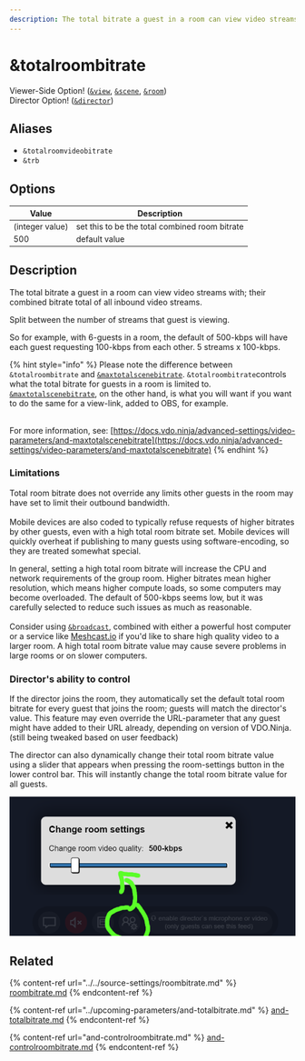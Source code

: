 ```yaml
---
description: The total bitrate a guest in a room can view video streams with
---
```


# \&totalroombitrate

Viewer-Side Option! ([`&view`](view.md), [`&scene`](scene.md), [`&room`](../../general-settings/room.md))\
Director Option! ([`&director`](../../viewers-settings/director.md))

## Aliases

* `&totalroomvideobitrate`
* `&trb`

## Options

| Value           | Description                                    |
| --------------- | ---------------------------------------------- |
| (integer value) | set this to be the total combined room bitrate |
| 500             | default value                                  |

## Description

The total bitrate a guest in a room can view video streams with; their combined bitrate total of all inbound video streams.

Split between the number of streams that guest is viewing.

So for example, with 6-guests in a room, the default of 500-kbps will have each guest requesting 100-kbps from each other. 5 streams x 100-kbps.

{% hint style="info" %}
Please note the difference between `&totalroombitrate` and [`&maxtotalscenebitrate`](../../newly-added-parameters/and-maxtotalscenebitrate.md). `&totalroombitrate`controls what the total bitrate for guests in a room is limited to. [`&maxtotalscenebitrate`](../../newly-added-parameters/and-maxtotalscenebitrate.md), on the other hand, is what you will want if you want to do the same for a view-link, added to OBS, for example.&#x20;

\
For more information, see:  [https://docs.vdo.ninja/advanced-settings/video-parameters/and-maxtotalscenebitrate](https://docs.vdo.ninja/advanced-settings/video-parameters/and-maxtotalscenebitrate)
{% endhint %}

### Limitations

Total room bitrate does not override any limits other guests in the room may have set to limit their outbound bandwidth.\
\
Mobile devices are also coded to typically refuse requests of higher bitrates by other guests, even with a high total room bitrate set. Mobile devices will quickly overheat if publishing to many guests using software-encoding, so they are treated somewhat special.

In general, setting a high total room bitrate will increase the CPU and network requirements of the group room. Higher bitrates mean higher resolution, which means higher compute loads, so some computers may become overloaded. The default of 500-kbps seems low, but it was carefully selected to reduce such issues as much as reasonable.\
\
Consider using [`&broadcast`](broadcast.md), combined with either a powerful host computer or a service like [Meshcast.io](https://meshcast.io/) if you'd like to share high quality video to a larger room. A high total room bitrate value may cause severe problems in large rooms or on slower computers.

### Director's ability to control

If the director joins the room, they automatically set the default total room bitrate for every guest that joins the room; guests will match the director's value. This feature may even override the URL-parameter that any guest might have added to their URL already, depending on version of VDO.Ninja. (still being tweaked based on user feedback)

The director can also dynamically change their total room bitrate value using a slider that appears when pressing the room-settings button in the lower control bar. This will instantly change the total room bitrate value for all guests.

![The director can change the room's default TRB value dynamically](<../../.gitbook/assets/image (28).png>)

## Related

{% content-ref url="../../source-settings/roombitrate.md" %}
[roombitrate.md](../../source-settings/roombitrate.md)
{% endcontent-ref %}

{% content-ref url="../upcoming-parameters/and-totalbitrate.md" %}
[and-totalbitrate.md](../upcoming-parameters/and-totalbitrate.md)
{% endcontent-ref %}

{% content-ref url="and-controlroombitrate.md" %}
[and-controlroombitrate.md](and-controlroombitrate.md)
{% endcontent-ref %}

